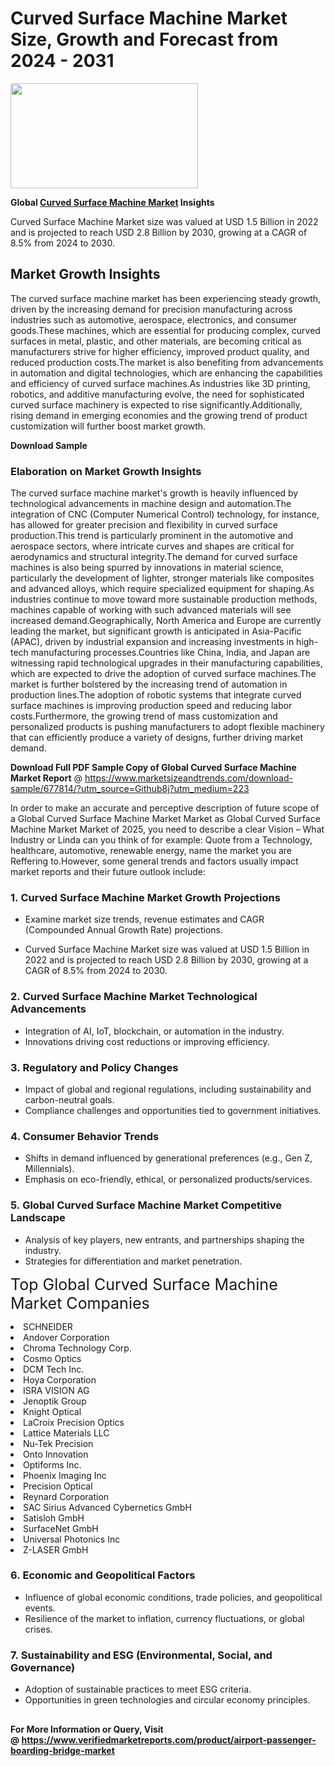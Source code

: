 <H1>Curved Surface Machine Market Size, Growth and Forecast from 2024 - 2031</H1><img class="aligncenter size-medium wp-image-584254" src="https://thirdeyenews.in/wp-content/uploads/2024/09/Global-Market-Research-300x168.jpeg" alt="" width="300" height="168" /><p><strong>Global&nbsp;<a href="https://www.marketsizeandtrends.com/download-sample/677814/?utm_source=Github8j?utm_medium=223">Curved Surface Machine Market</a> Insights</strong></p><p>Curved Surface Machine Market size was valued at USD 1.5 Billion in 2022 and is projected to reach USD 2.8 Billion by 2030, growing at a CAGR of 8.5% from 2024 to 2030.</p><p><h2>Market Growth Insights</h2> The curved surface machine market has been experiencing steady growth, driven by the increasing demand for precision manufacturing across industries such as automotive, aerospace, electronics, and consumer goods.These machines, which are essential for producing complex, curved surfaces in metal, plastic, and other materials, are becoming critical as manufacturers strive for higher efficiency, improved product quality, and reduced production costs.The market is also benefiting from advancements in automation and digital technologies, which are enhancing the capabilities and efficiency of curved surface machines.As industries like 3D printing, robotics, and additive manufacturing evolve, the need for sophisticated curved surface machinery is expected to rise significantly.Additionally, rising demand in emerging economies and the growing trend of product customization will further boost market growth.<p><strong>Download Sample</strong></p> <h3>Elaboration on Market Growth Insights</h3> The curved surface machine market's growth is heavily influenced by technological advancements in machine design and automation.The integration of CNC (Computer Numerical Control) technology, for instance, has allowed for greater precision and flexibility in curved surface production.This trend is particularly prominent in the automotive and aerospace sectors, where intricate curves and shapes are critical for aerodynamics and structural integrity.The demand for curved surface machines is also being spurred by innovations in material science, particularly the development of lighter, stronger materials like composites and advanced alloys, which require specialized equipment for shaping.As industries continue to move toward more sustainable production methods, machines capable of working with such advanced materials will see increased demand.Geographically, North America and Europe are currently leading the market, but significant growth is anticipated in Asia-Pacific (APAC), driven by industrial expansion and increasing investments in high-tech manufacturing processes.Countries like China, India, and Japan are witnessing rapid technological upgrades in their manufacturing capabilities, which are expected to drive the adoption of curved surface machines.The market is further bolstered by the increasing trend of automation in production lines.The adoption of robotic systems that integrate curved surface machines is improving production speed and reducing labor costs.Furthermore, the growing trend of mass customization and personalized products is pushing manufacturers to adopt flexible machinery that can efficiently produce a variety of designs, further driving market demand.<p><span class=""><strong>Download Full PDF Sample Copy of Global Curved Surface Machine Market Report</strong> @ <a href="https://www.marketsizeandtrends.com/download-sample/677814/?utm_source=Github8j?utm_medium=223" target="_blank">https://www.marketsizeandtrends.com/download-sample/677814/?utm_source=Github8j?utm_medium=223</a></span></p><p>In order to make an accurate and perceptive description of future scope of a Global&nbsp;Curved Surface Machine Market Market as Global&nbsp;Curved Surface Machine Market Market of 2025, you need to describe a clear Vision &ndash; What Industry or Linda can you think of for example: Quote from a Technology, healthcare, automotive, renewable energy, name the market you are Reffering to.However, some general trends and factors usually impact market reports and their future outlook include:</p><h3>1.&nbsp;<strong>Curved Surface Machine Market Growth Projections</strong></h3><ul><li>Examine market size trends, revenue estimates and CAGR (Compounded Annual Growth Rate) projections.</li><li><p>Curved Surface Machine Market size was valued at USD 1.5 Billion in 2022 and is projected to reach USD 2.8 Billion by 2030, growing at a CAGR of 8.5% from 2024 to 2030.</p></li></ul><h3>2.&nbsp;<strong>Curved Surface Machine Market Technological Advancements</strong></h3><ul><li>Integration of AI, IoT, blockchain, or automation in the industry.</li><li>Innovations driving cost reductions or improving efficiency.</li></ul><h3>3.&nbsp;<strong>Regulatory and Policy Changes</strong></h3><ul><li>Impact of global and regional regulations, including sustainability and carbon-neutral goals.</li><li>Compliance challenges and opportunities tied to government initiatives.</li></ul><h3>4.&nbsp;<strong>Consumer Behavior Trends</strong></h3><ul><li>Shifts in demand influenced by generational preferences (e.g., Gen Z, Millennials).</li><li>Emphasis on eco-friendly, ethical, or personalized products/services.</li></ul><h3>5.&nbsp;<strong>Global Curved Surface Machine Market Competitive Landscape</strong></h3><ul><li>Analysis of key players, new entrants, and partnerships shaping the industry.</li><li>Strategies for differentiation and market penetration.</li></ul><p data-pm-slice="1 1 []"><span style="color: inherit; font-family: inherit; font-size: 25px;">Top Global Curved Surface Machine Market Companies</span></p><div class="" data-test-id=""><p><li>SCHNEIDER</li><li> Andover Corporation</li><li> Chroma Technology Corp.</li><li> Cosmo Optics</li><li> DCM Tech Inc.</li><li> Hoya Corporation</li><li> ISRA VISION AG</li><li> Jenoptik Group</li><li> Knight Optical</li><li> LaCroix Precision Optics</li><li> Lattice Materials LLC</li><li> Nu-Tek Precision</li><li> Onto Innovation</li><li> Optiforms Inc.</li><li> Phoenix Imaging Inc</li><li> Precision Optical</li><li> Reynard Corporation</li><li> SAC Sirius Advanced Cybernetics GmbH</li><li> Satisloh GmbH</li><li> SurfaceNet GmbH</li><li> Universal Photonics Inc</li><li> Z-LASER GmbH</li></p></div><h3>6.&nbsp;<strong>Economic and Geopolitical Factors</strong></h3><ul><li>Influence of global economic conditions, trade policies, and geopolitical events.</li><li>Resilience of the market to inflation, currency fluctuations, or global crises.</li></ul><h3>7.&nbsp;<strong>Sustainability and ESG (Environmental, Social, and Governance)</strong></h3><ul><li>Adoption of sustainable practices to meet ESG criteria.</li><li>Opportunities in green technologies and circular economy principles.</li></ul><h2><strong style="font-size: 14px;">For More Information or Query, Visit @&nbsp;</strong><a style="background-color: #ffffff; font-size: 14px;" href="https://www.marketsizeandtrends.com/report/curved-surface-machine-market/" target="_blank">https://www.verifiedmarketreports.com/product/airport-passenger-boarding-bridge-market</a></h2>